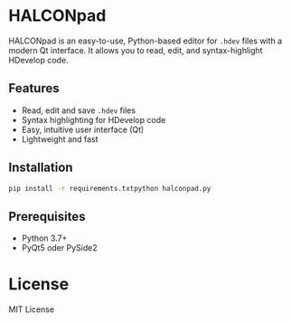 # HALCONpad

HALCONpad is an easy-to-use, Python-based editor for `.hdev` files with a modern Qt interface. It allows you to read, edit, and syntax-highlight HDevelop code.

## Features

- Read, edit and save `.hdev` files
- Syntax highlighting for HDevelop code
- Easy, intuitive user interface (Qt)
- Lightweight and fast

## Installation

```bash
pip install -r requirements.txtpython halconpad.py
```
## Prerequisites
* Python 3.7+
* PyQt5 oder PySide2

# License

MIT License
